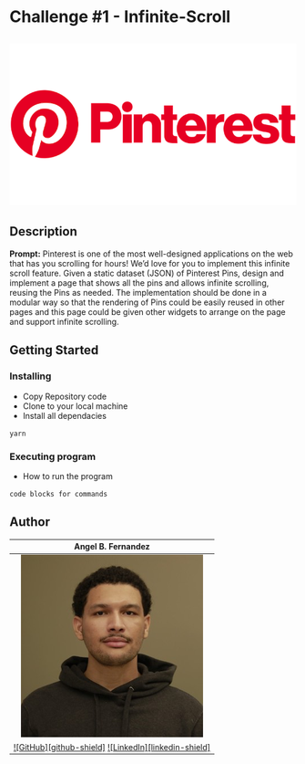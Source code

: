 # Challenge #1 - Infinite-Scroll

## <div align="center">![Pintrest Logo](src/images/pinterest-logo.png) </div>

## Description

<p><strong>Prompt:</strong> Pinterest is one of the most well-designed applications on the web that has you scrolling for hours! We’d love for you to implement this infinite scroll feature. Given a static dataset (JSON) of Pinterest Pins, design and implement a page that shows all the pins and allows infinite scrolling, reusing the Pins as needed. The implementation should be done in a modular way so that the rendering of Pins could be easily reused in other pages and this page could be given other widgets to arrange on the page and support infinite scrolling.</p>

## Getting Started

### Installing

* Copy Repository code
* Clone to your local machine
* Install all dependacies
```
yarn 
```

### Executing program

* How to run the program
```
code blocks for commands
```

## Author

 | Angel B. Fernandez                                                                                                                                                           |
 | ---------------------------------------------------------------------------------------------------------------------------------------------------------------------------- |
 | <div align="center">![Angel](src/images/angel-photo.jpg)</div>                                                                                                               |
 | [![GitHub][github-shield]](https://github.com/Avixph)                                  [![LinkedIn][linkedin-shield]](https://www.linkedin.com/in/angelbienvenidofernandez/) |

